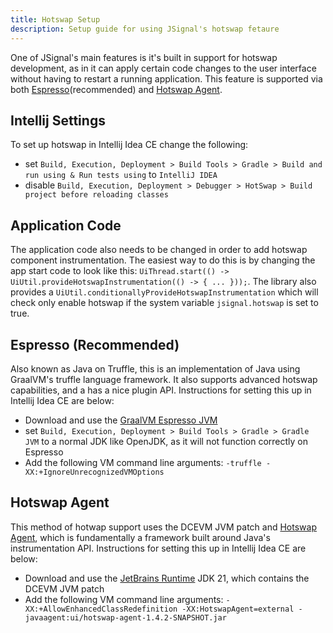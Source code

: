 ```yaml
---
title: Hotswap Setup
description: Setup guide for using JSignal's hotswap fetaure
---
```


One of JSignal's main features is it's built in support for hotswap development, as in it can apply certain code changes to the user interface without having to restart a running application. This feature is supported via both [Espresso](https://github.com/oracle/graal/tree/master/espresso)(recommended) and [Hotswap Agent](https://github.com/HotswapProjects/HotswapAgent).

## Intellij Settings

To set up hotswap in Intellij Idea CE change the following:

- set `Build, Execution, Deployment > Build Tools > Gradle > Build and run using & Run tests using` to `IntelliJ IDEA`
- disable `Build, Execution, Deployment > Debugger > HotSwap > Build project before reloading classes`

## Application Code

The application code also needs to be changed in order to add hotswap component instrumentation. The easiest way to do this is by changing the app start code to look like this: `UiThread.start(() -> UiUtil.provideHotswapInstrumentation(() -> { ... }));`. The library also provides a `UiUtil.conditionallyProvideHotswapInstrumentation` which will check only enable hotswap if the system variable `jsignal.hotswap` is set to true.

## Espresso (Recommended)

Also known as Java on Truffle, this is an implementation of Java using GraalVM's truffle language framework. It also
supports advanced hotswap capabilities, and a has a nice plugin API. Instructions for setting this up in Intellij Idea
CE are below:

- Download and use
  the [GraalVM Espresso JVM](https://www.graalvm.org/jdk21/reference-manual/java-on-truffle/#getting-started)
- set `Build, Execution, Deployment > Build Tools > Gradle > Gradle JVM` to a normal JDK like OpenJDK, as it will not
  function correctly on Espresso
- Add the following VM command line arguments: `-truffle -XX:+IgnoreUnrecognizedVMOptions`

## Hotswap Agent

This method of hotwap support uses the DCEVM JVM patch
and [Hotswap Agent](https://github.com/HotswapProjects/HotswapAgent), which is fundamentally a framework built around
Java's instrumentation API. Instructions for setting this up in Intellij Idea CE are below:

- Download and use the [JetBrains Runtime](https://github.com/JetBrains/JetBrainsRuntime) JDK 21, which contains the
  DCEVM JVM patch
- Add the following VM command line
  arguments: `-XX:+AllowEnhancedClassRedefinition -XX:HotswapAgent=external -javaagent:ui/hotswap-agent-1.4.2-SNAPSHOT.jar`
